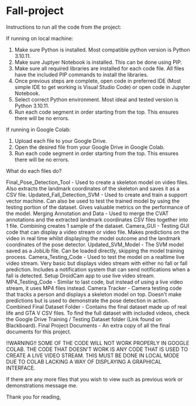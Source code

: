 # Fall-project

Instructions to run all the code from the project:

If running on local machine:

1. Make sure Python is installed. Most compatible python version is Python 3.10.11.
2. Make sure Juptyer Notebook is installed. This can be done using PIP.
3. Make sure all required libraries are installed for each code file. All files have the included PIP commands to install the libraries.
4. Once previous steps are complete, open code in preferred IDE (Most simple IDE to get working is Visual Studio Code) or open code in Jupyter Notebook.
5. Select correct Python environment. Most ideal and tested version is Python 3.10.11.
6. Run each code segment in order starting from the top. This ensures there will be no errors.

If running in Google Colab:

1. Upload each file to your Google Drive.
2. Open the desired file from your Google Drive in Google Colab.
3. Run each code segment in order starting from the top. This ensures there will be no errors.


What do each files do?

Final_Pose_Detection_Tool - Used to create a skeleton model on video files. Also extracts the landmark coordinates of the skeleton and saves it as a CSV file.
Updated_Fall_Detection_SVM - Used to create and train a support vector machine. Can also be used to test the trained model by using the testing portion of the dataset. Gives valuable metrics on the performance of the model.
Merging Annotation and Data - Used to merge the CVAT annotations and the extracted landmark coordinates CSV files together into 1 file. Combining creates 1 sample of the dataset.
Camera_GUI - Testing GUI code that can display a video stream or video file. Makes predictions on the video in real time whilst displaying the model outcome and the landmark coordinates of the pose detector.
Updated_SVM_Model - The SVM model saved as a JobLib file. Can be loaded directly, skipping the model training process.
Camera_Testing_Code - Used to test the model on a realtime live video stream. Very basic but displays video stream with either no fall or fall prediction. Includes a notification system that can send notifications when a fall is detected. Setup DroidCam app to use live video stream.
MP4_Testing_Code - Similar to last code, but instead of using a live video stream, it uses MP4 files instead.
Camera Tracker - Camera testing code that tracks a person and displays a skeleton model on top. Doesn't make predictions but is used to demonstrate the pose detection in action.
Combined Final Dataset Folder - Contains the final dataset made up of real life and GTA V CSV files. To find the full dataset with included videos, check the Google Drive Training / Testing Dataset folder (Link found on Blackboard).
Final Project Documents - An extra copy of all the final documents for this project.



!!WARNING!!
SOME OF THE CODE WILL NOT WORK PROPERLY IN GOOGLE COLAB. THE CODE THAT DOESN'T WORK IS ANY CODE THAT IS USED TO CREATE A LIVE VIDEO STREAM. 
THIS MUST BE DONE IN LOCAL MODE DUE TO COLAB LACKING A WAY OF DISPLAYING A GRAPHICAL INTERFACE.


If there are any more files that you wish to view such as previous work or demonstrations message me.

Thank you for reading,

